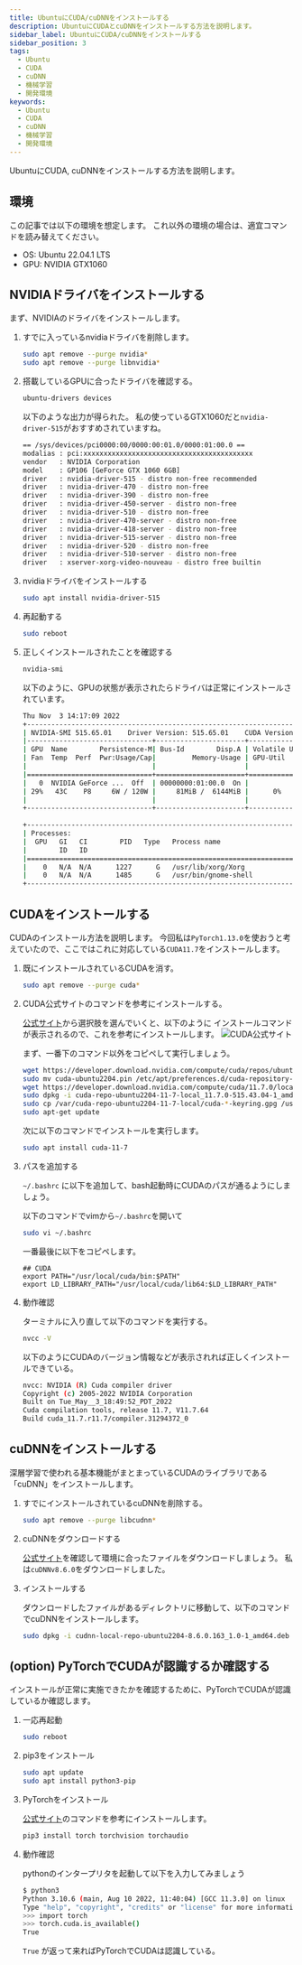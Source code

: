 ```yaml
---
title: UbuntuにCUDA/cuDNNをインストールする
description: UbuntuにCUDAとcuDNNをインストールする方法を説明します。
sidebar_label: UbuntuにCUDA/cuDNNをインストールする
sidebar_position: 3
tags:
  - Ubuntu
  - CUDA
  - cuDNN
  - 機械学習
  - 開発環境
keywords:
  - Ubuntu
  - CUDA
  - cuDNN
  - 機械学習
  - 開発環境
---
```


UbuntuにCUDA, cuDNNをインストールする方法を説明します。

## 環境
この記事では以下の環境を想定します。
これ以外の環境の場合は、適宜コマンドを読み替えてください。
- OS: Ubuntu 22.04.1 LTS
- GPU: NVIDIA GTX1060


## NVIDIAドライバをインストールする
まず、NVIDIAのドライバをインストールします。

1. すでに入っているnvidiaドライバを削除します。
    ```bash
    sudo apt remove --purge nvidia*
    sudo apt remove --purge libnvidia*
    ```

2. 搭載しているGPUに合ったドライバを確認する。
    ```bash
    ubuntu-drivers devices
    ```
    以下のような出力が得られた。
    私の使っているGTX1060だと```nvidia-driver-515```がおすすめされていますね。
    ```bash
    == /sys/devices/pci0000:00/0000:00:01.0/0000:01:00.0 ==
    modalias : pci:xxxxxxxxxxxxxxxxxxxxxxxxxxxxxxxxxxxxxxxxxx
    vendor   : NVIDIA Corporation
    model    : GP106 [GeForce GTX 1060 6GB]
    driver   : nvidia-driver-515 - distro non-free recommended
    driver   : nvidia-driver-470 - distro non-free
    driver   : nvidia-driver-390 - distro non-free
    driver   : nvidia-driver-450-server - distro non-free
    driver   : nvidia-driver-510 - distro non-free
    driver   : nvidia-driver-470-server - distro non-free
    driver   : nvidia-driver-418-server - distro non-free
    driver   : nvidia-driver-515-server - distro non-free
    driver   : nvidia-driver-520 - distro non-free
    driver   : nvidia-driver-510-server - distro non-free
    driver   : xserver-xorg-video-nouveau - distro free builtin
    ```

3. nvidiaドライバをインストールする
    ```bash
    sudo apt install nvidia-driver-515
    ```

4. 再起動する
    ```bash
    sudo reboot
    ```

5. 正しくインストールされたことを確認する
    ```bash
    nvidia-smi
    ```
    以下のように、GPUの状態が表示されたらドライバは正常にインストールされています。
    ```bash
    Thu Nov  3 14:17:09 2022       
    +-----------------------------------------------------------------------------+
    | NVIDIA-SMI 515.65.01    Driver Version: 515.65.01    CUDA Version: 11.7     |
    |-------------------------------+----------------------+----------------------+
    | GPU  Name        Persistence-M| Bus-Id        Disp.A | Volatile Uncorr. ECC |
    | Fan  Temp  Perf  Pwr:Usage/Cap|         Memory-Usage | GPU-Util  Compute M. |
    |                               |                      |               MIG M. |
    |===============================+======================+======================|
    |   0  NVIDIA GeForce ...  Off  | 00000000:01:00.0  On |                  N/A |
    | 29%   43C    P8     6W / 120W |     81MiB /  6144MiB |      0%      Default |
    |                               |                      |                  N/A |
    +-------------------------------+----------------------+----------------------+
                                                                                
    +-----------------------------------------------------------------------------+
    | Processes:                                                                  |
    |  GPU   GI   CI        PID   Type   Process name                  GPU Memory |
    |        ID   ID                                                   Usage      |
    |=============================================================================|
    |    0   N/A  N/A      1227      G   /usr/lib/xorg/Xorg                 72MiB |
    |    0   N/A  N/A      1485      G   /usr/bin/gnome-shell                6MiB |
    +-----------------------------------------------------------------------------+
    ```


## CUDAをインストールする
CUDAのインストール方法を説明します。
今回私は```PyTorch1.13.0```を使おうと考えていたので、ここではこれに対応している```CUDA11.7```をインストールします。

1. 既にインストールされているCUDAを消す。
    ```bash
    sudo apt remove --purge cuda*
    ```

2. CUDA公式サイトのコマンドを参考にインストールする。
    
    [公式サイト](https://developer.nvidia.com/cuda-11-7-0-download-archive)から選択肢を選んでいくと、以下のように
    インストールコマンドが表示されるので、これを参考にインストールします。
    ![CUDA公式サイト](/img/docs/dev_env/ubuntu/install_cuda/cuda_hp.png)

    まず、一番下のコマンド以外をコピペして実行しましょう。
    ```bash
    wget https://developer.download.nvidia.com/compute/cuda/repos/ubuntu2204/x86_64/cuda-ubuntu2204.pin
    sudo mv cuda-ubuntu2204.pin /etc/apt/preferences.d/cuda-repository-pin-600
    wget https://developer.download.nvidia.com/compute/cuda/11.7.0/local_installers/cuda-repo-ubuntu2204-11-7-local_11.7.0-515.43.04-1_amd64.deb
    sudo dpkg -i cuda-repo-ubuntu2204-11-7-local_11.7.0-515.43.04-1_amd64.deb
    sudo cp /var/cuda-repo-ubuntu2204-11-7-local/cuda-*-keyring.gpg /usr/share/keyrings/
    sudo apt-get update
    ```

    次に以下のコマンドでインストールを実行します。
    ```bash
    sudo apt install cuda-11-7
    ```

3. パスを追加する
    
    ```~/.bashrc``` に以下を追加して、bash起動時にCUDAのパスが通るようにしましょう。

    以下のコマンドでvimから```~/.bashrc```を開いて
    ```bash
    sudo vi ~/.bashrc
    ```
    一番最後に以下をコピペします。
    ```
    ## CUDA
    export PATH="/usr/local/cuda/bin:$PATH"
    export LD_LIBRARY_PATH="/usr/local/cuda/lib64:$LD_LIBRARY_PATH"
    ```

4. 動作確認
    
    ターミナルに入り直して以下のコマンドを実行する。
    ```bash
    nvcc -V
    ```
    以下のようにCUDAのバージョン情報などが表示されれば正しくインストールできている。
    ```bash
    nvcc: NVIDIA (R) Cuda compiler driver
    Copyright (c) 2005-2022 NVIDIA Corporation
    Built on Tue_May__3_18:49:52_PDT_2022
    Cuda compilation tools, release 11.7, V11.7.64
    Build cuda_11.7.r11.7/compiler.31294372_0
    ```


## cuDNNをインストールする
深層学習で使われる基本機能がまとまっているCUDAのライブラリである「cuDNN」をインストールします。

1. すでにインストールされているcuDNNを削除する。
    ```bash
    sudo apt remove --purge libcudnn*
    ```

2. cuDNNをダウンロードする
    
    [公式サイト](https://developer.nvidia.com/rdp/cudnn-download)を確認して環境に合ったファイルをダウンロードしましょう。
    私は```cuDNNv8.6.0```をダウンロードしました。

3. インストールする
    
    ダウンロードしたファイルがあるディレクトリに移動して、以下のコマンドでcuDNNをインストールします。
    ```bash
    sudo dpkg -i cudnn-local-repo-ubuntu2204-8.6.0.163_1.0-1_amd64.deb
    ```


## (option) PyTorchでCUDAが認識するか確認する
インストールが正常に実施できたかを確認するために、PyTorchでCUDAが認識しているか確認します。

1. 一応再起動
    ```bash
    sudo reboot
    ```

2. pip3をインストール
    ```bash
    sudo apt update
    sudo apt install python3-pip
    ```

3. PyTorchをインストール
    
    [公式サイト](https://pytorch.org/get-started/locally/)のコマンドを参考にインストールします。
    ```bash
    pip3 install torch torchvision torchaudio
    ```

4. 動作確認
    
    pythonのインタープリタを起動して以下を入力してみましょう
    ```bash
    $ python3
    Python 3.10.6 (main, Aug 10 2022, 11:40:04) [GCC 11.3.0] on linux
    Type "help", "copyright", "credits" or "license" for more information.
    >>> import torch
    >>> torch.cuda.is_available()
    True
    ```
    ```True``` が返って来ればPyTorchでCUDAは認識している。